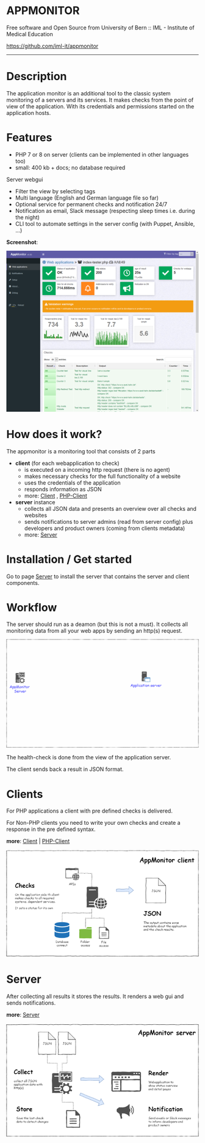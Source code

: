 
# APPMONITOR #

Free software and Open Source from University of Bern :: IML - Institute of Medical Education

https://github.com/iml-it/appmonitor

- - -

# Description #

The application monitor is an additional tool to the classic system monitoring of a servers and its services. It makes checks from the point of view of the application. With its credentials and permissions started on the application hosts.

# Features #

- PHP 7 or 8 on server (clients can be implemented in other languages too)
- small: 400 kb + docs; no database required

Server webgui

- Filter the view by selecting tags
- Multi language (English and German language file so far)
- Optional service for permanent checks and notification 24/7
- Notification as email, Slack message (respecting sleep times i.e. during the night)
- CLI tool to automate settings in the server config (with Puppet, Ansible, ...)

**Screenshot**:

![Client](images/screenshot-view-client.png "Client view in monitor web gui")

# How does it work? #

The appmonitor is a monitoring tool that consists of 2 parts

- **client** (for each webapplication to check)
  - is executed on a incoming http request (there is no agent)
  - makes necessary checks for the full functionality of a website 
  - uses the credentials of the application
  - responds information as JSON
  - more: [Client](client.md) , [PHP-Client](client-php.md)
- **server** instance
  - collects all JSON data and presents an overview over all checks and websites
  - sends notifications to server admins (read from server config) plus developers and product owners (coming from clients metadata)
  - more: [Server](server.md)

# Installation / Get started #

Go to page [Server](server.md) to install the server that contains the server and client components.

# Workflow #

The server should run as a deamon (but this is not a must).
It collects all monitoring data from all your web apps by sending an http(s) request.

![Overview](images/appmonitor-request-to-clients.gif "Overview")

The health-check is done from the view of the application server.

The client sends back a result in JSON format.

# Clients #

For PHP applications a client with pre defined checks is delivered.

For Non-PHP clients you need to write your own checks and create a response in the pre defined syntax.
  
**more**: [Client](client.md) | [PHP-Client](client-php.md)

![Client](images/appmonitor-overview-client.png "Client")

# Server #

After collecting all results it stores the results. It renders a web gui and sends notifications.

**more**: [Server](server.md)

![Client](images/appmonitor-overview-server.png "Server")
